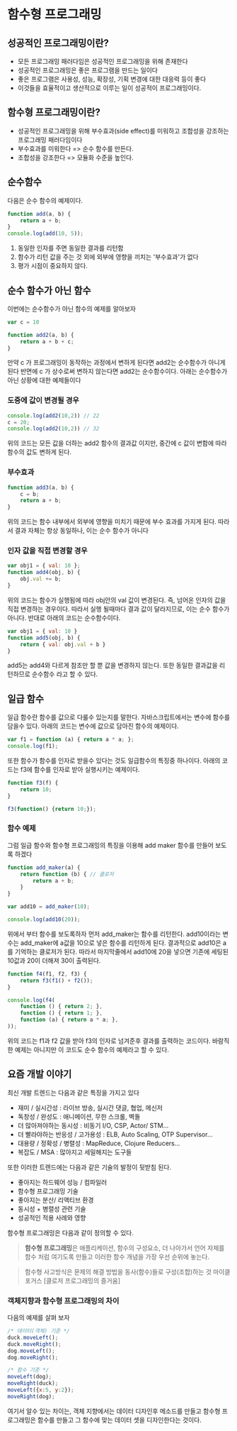 # 함수형 프로그래밍

## 성공적인 프로그래밍이란?

- 모든 프로그래밍 패러다임은 성공적인 프로그래밍을 위해 존재한다
- 성공적인 프로그래밍은 좋은 프로그램을 만드는 일이다
- 좋은 프로그램은 사용성, 성능, 확장성, 기획 변경에 대한 대응력 등이 좋다
- 이것들을 효율적이고 생산적으로 이루는 일이 성공적이 프로그래밍이다.

## 함수형 프로그래밍이란?

- 성공적인 프로그래밍을 위해 부수효과(side effect)를 미워하고 조합성을 강조하는 프로그래밍 패러다임이다
- 부수효과를 미워한다 => 순수 함수를 만든다.
- 조합성을 강조한다 => 모듈화 수준을 높인다.

## 순수함수

다음은 순수 함수의 예제이다.

```javascript
function add(a, b) {
    return a + b;
}
console.log(add(10, 5));
```

1. 동일한 인자를 주면 동일한 결과를 리턴함
2. 함수가 리턴 값을 주는 것 외에 외부에 영향을 끼치는 '부수효과'가 없다
3. 평가 시점이 중요하지 않다.

## 순수 함수가 아닌 함수

이번에는 순수함수가 아닌 함수의 예제를 알아보자

```javascript
var c = 10

function add2(a, b) {
    return a + b + c;
}
```

만약 c 가 프로그래밍이 동작하는 과정에서 변하게 된다면 add2는 순수함수가 아니게된다
반면에 c 가 상수로써 변하지 않는다면 add2는 순수함수이다.
아래는 순수함수가 아닌 상황에 대한 예제들이다

### 도중에 값이 변경될 경우

```javascript
console.log(add2(10,2)) // 22
c = 20;
console.log(add2(10,2)) // 32
```

위의 코드는 모든 값을 더하는 add2 함수의 결과값 이지만, 중간에 c 값이 변함에 따라 함수의 값도 변하게 된다.

### 부수효과

```javascript
function add3(a, b) {
    c = b;
    return a + b;
}
```

위의 코드는 함수 내부에서 외부에 영향을 미치기 때문에 부수 효과를 가지게 된다.
따라서 결과 자체는 항상 동일하나, 이는 순수 함수가 아니다

### 인자 값을 직접 변경할 경우

```javascript
var obj1 = { val: 10 };
function add4(obj, b) {
    obj.val += b;
}
```

위의 코드는 함수가 실행됨에 따라 obj안의 val 값이 변경된다.
즉, 넘어온 인자의 값을 직접 변경하는 경우이다.
따라서 실행 될때마다 결과 값이 달라지므로, 이는 순수 함수가 아니다.
반대로 아래의 코드는 순수함수이다.

```javascript
var obj1 = { val: 10 }
function add5(obj, b) {
    return { val: obj.val + b }
}
```

add5는 add4와 다르게 참조만 할 뿐 값을 변경하지 않는다.
또한 동일한 결과값을 리턴하므로 순수함수 라고 할 수 있다.

## 일급 함수

일급 함수란 함수를 값으로 다룰수 있는지를 말한다. 자바스크립트에서는 변수에 함수를 담을수 있다.
아래의 코드는 변수에 값으로 담아진 함수의 예제이다.

```javascript
var f1 = function (a) { return a * a; };
console.log(f1);
```

또한 함수가 함수를 인자로 받을수 있다는 것도 일급함수의 특징중 하나이다.
아래의 코드는 f3에 함수를 인자로 받아 실행시키는 예제이다.

```javascript
function f3(f) {
    return 10;
}

f3(function() {return 10;});
```

### 함수 예제

그럼 일급 함수와 함수형 프로그래밍의 특징을 이용해 add maker 함수를 만들어 보도록 하겠다

```javascript
function add_maker(a) {
    return function (b) { // 클로저
        return a + b;
    }
}

var add10 = add_maker(10);

console.log(add10(20));
```

위에서 부터 함수를 보도록하자
먼저 add_maker는 함수를 리턴한다.
add10이라는 변수는 add_maker에 a값을 10으로 넣은 함수를 리턴하게 된다.
결과적으로 add10은 a를 기억하는 클로저가 된다.
따라서 마지막줄에서 add10에 20을 넣으면 기존에 세팅된 10값과 20이 더해져 30이 출력된다.

```javascript
function f4(f1, f2, f3) {
    return f3(f1() + f2());
}

console.log(f4(
    function () { return 2; },
    function () { return 1; },
    function (a) { return a * a; },
));
```

위의 코드는 f1과 f2 값을 받아 f3의 인자로 넘겨준후 결과를 출력하는 코드이다.
바람직한 예제는 아니지만 이 코드도 순수 함수의 예제라고 할 수 있다.

## 요즘 개발 이야기

최신 개발 트렌드는 다음과 같은 특징을 가지고 있다
- 재미 / 실시간성 : 라이브 방송, 실시간 댓글, 협업, 메신저
- 독창성 / 완성도 : 애니메이션, 무한 스크롤, 벽돌
- 더 많아져야하는 동시성 : 비동기 I/O, CSP, Actor/ STM...
- 더 빨라야하는 반응성 / 고가용성 : ELB, Auto Scaling, OTP Supervisor...
- 대용량 / 정확성 / 병렬성 : MapReduce, Clojure Reducers...
- 복잡도 / MSA : 많아지고 세밀해지는 도구들

또한 이러한 트렌드에는 다음과 같은 기술의 발정이 뒷받침 된다.
- 좋아지는 하드웨어 성능 / 컴파일러
- 함수형 프로그래밍 기술
- 좋아지는 분산/ 리액티브 환경
- 동시성 + 병렬성 관련 기술
- 성공적인 적용 사례와 영향

함수형 프로그래밍은 다음과 같이 정의할 수 있다.

> **함수형 프로그래밍**은 애플리케이션, 함수의 구성요소, 더 나아가서 언어 자체를 함수 처럼 여기도록 만들고 이러한 함수 개념을 가장 우선 순위에 놓는다.

> 함수형 사고방식은 문제의 해결 방법을 동사(함수)들로 구성(조합)하는 것
마이클 포거스 [클로저 프로그래밍의 즐거움]

### 객체지향과 함수형 프로그래밍의 차이

다음의 예제를 살펴 보자

```javascript
/* 데이터(객체) 기준 */
duck.moveLeft();
duck.moveRight();
dog.moveLeft();
dog.moveRight();

/* 함수 기준 */
moveLeft(dog);
moveRight(duck);
moveLeft({x:5, y:2});
moveRight(dog);
```

여기서 알수 있는 차이는, 객체 지향에서는 데이터 디자인후 메소드를 만들고
함수형 프로그래밍은 함수를 만들고 그 함수에 맞는 데이터 셋을 디자인한다는 것이다.